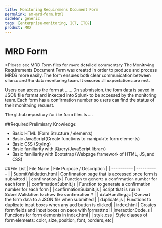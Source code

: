 ```yaml
--- 
title: Monitoring Requiremens Document Form
permalink: em-mrd-form.html
sidebar: generic
tags: [enterprise-monitoring, ICT, ITBS]
product: MRD
---
```


# MRD Form
*Please see MRD Form files for more detailed commentary
The Monitroing Requirements Document Form was created in order to produce and process MRDS more easily. The form ensures both clear communication between clients and the data monitoring team. It ensures all expectations are met.

Users can access the form at ...... On submission, the form data is saved in  JSON file format and inkected into Splunk to be accessed by the monitoring team. Each form has a confirmation number so users can find the status of their monitroing request.

The github repository for the form files is ....

##Required Preliminary Knowledge:
- Basic HTML (Form Structure / elements)
- Basic JavaScript(Create functions to manipulate form elements)
- Basic CSS (Styling)
- Basic familiarity with jQuery(JavaScript library)
- Basic familiarity with Bootstrap (Webpage framework of HTML, JS, and CSS)

##File List
| File Name | File Purpose / Description |
| ----------- | ----------- |
| SubmitValidation.html | Confirmation page that is accessed once form is submitted |
| confirmation.js | Function to generte a confirmation number for each form |
| confirmationSubmit.js | Function to generate a confirmation number for each form |
| confirmationSubmit.js | Script that is run in SubmitValidation to show the confimration # |
| dataHandling.js | Convert the form data to a JSON file when submitted |
| duplicate.js | Functions to duplicate input boxes when any add button is clicked|
| index.html | Creates form fields and input boxes on page with formatting|
| interactionCode.js | Functions for form elements in index.html |
| style.css |  Style classes of form elements: color, size, position, font, borders, etc|
